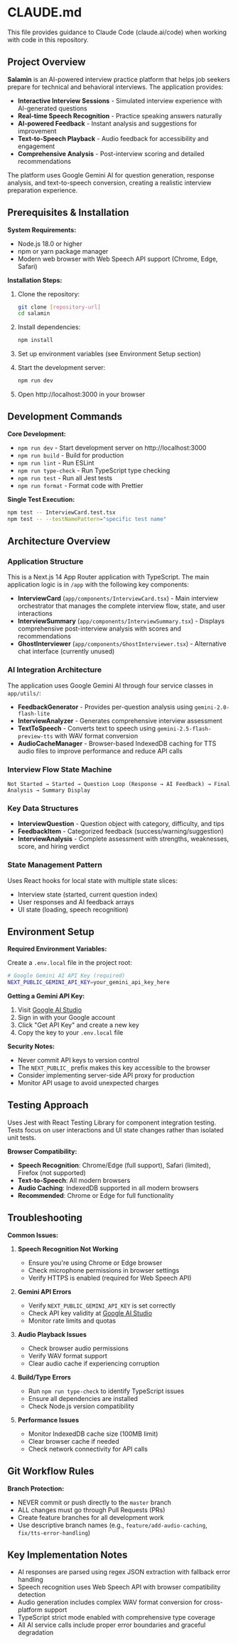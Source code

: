 # CLAUDE.md

This file provides guidance to Claude Code (claude.ai/code) when working with code in this repository.

## Project Overview

**Salamin** is an AI-powered interview practice platform that helps job seekers prepare for technical and behavioral interviews. The application provides:

- **Interactive Interview Sessions** - Simulated interview experience with AI-generated questions
- **Real-time Speech Recognition** - Practice speaking answers naturally
- **AI-powered Feedback** - Instant analysis and suggestions for improvement
- **Text-to-Speech Playback** - Audio feedback for accessibility and engagement
- **Comprehensive Analysis** - Post-interview scoring and detailed recommendations

The platform uses Google Gemini AI for question generation, response analysis, and text-to-speech conversion, creating a realistic interview preparation experience.

## Prerequisites & Installation

**System Requirements:**
- Node.js 18.0 or higher
- npm or yarn package manager
- Modern web browser with Web Speech API support (Chrome, Edge, Safari)

**Installation Steps:**
1. Clone the repository:
   ```bash
   git clone [repository-url]
   cd salamin
   ```

2. Install dependencies:
   ```bash
   npm install
   ```

3. Set up environment variables (see Environment Setup section)

4. Start the development server:
   ```bash
   npm run dev
   ```

5. Open http://localhost:3000 in your browser

## Development Commands

**Core Development:**
- `npm run dev` - Start development server on http://localhost:3000
- `npm run build` - Build for production
- `npm run lint` - Run ESLint
- `npm run type-check` - Run TypeScript type checking
- `npm run test` - Run all Jest tests
- `npm run format` - Format code with Prettier

**Single Test Execution:**
```bash
npm test -- InterviewCard.test.tsx
npm test -- --testNamePattern="specific test name"
```

## Architecture Overview

### Application Structure
This is a Next.js 14 App Router application with TypeScript. The main application logic is in `/app` with the following key components:

- **InterviewCard** (`app/components/InterviewCard.tsx`) - Main interview orchestrator that manages the complete interview flow, state, and user interactions
- **InterviewSummary** (`app/components/InterviewSummary.tsx`) - Displays comprehensive post-interview analysis with scores and recommendations
- **GhostInterviewer** (`app/components/GhostInterviewer.tsx`) - Alternative chat interface (currently unused)

### AI Integration Architecture
The application uses Google Gemini AI through four service classes in `app/utils/`:

- **FeedbackGenerator** - Provides per-question analysis using `gemini-2.0-flash-lite`
- **InterviewAnalyzer** - Generates comprehensive interview assessment
- **TextToSpeech** - Converts text to speech using `gemini-2.5-flash-preview-tts` with WAV format conversion
- **AudioCacheManager** - Browser-based IndexedDB caching for TTS audio files to improve performance and reduce API calls

### Interview Flow State Machine
```
Not Started → Started → Question Loop (Response → AI Feedback) → Final Analysis → Summary Display
```

### Key Data Structures
- **InterviewQuestion** - Question object with category, difficulty, and tips
- **FeedbackItem** - Categorized feedback (success/warning/suggestion)
- **InterviewAnalysis** - Complete assessment with strengths, weaknesses, score, and hiring verdict

### State Management Pattern
Uses React hooks for local state with multiple state slices:
- Interview state (started, current question index)
- User responses and AI feedback arrays
- UI state (loading, speech recognition)

## Environment Setup

**Required Environment Variables:**

Create a `.env.local` file in the project root:

```bash
# Google Gemini AI API Key (required)
NEXT_PUBLIC_GEMINI_API_KEY=your_gemini_api_key_here
```

**Getting a Gemini API Key:**
1. Visit [Google AI Studio](https://aistudio.google.com/)
2. Sign in with your Google account
3. Click "Get API Key" and create a new key
4. Copy the key to your `.env.local` file

**Security Notes:**
- Never commit API keys to version control
- The `NEXT_PUBLIC_` prefix makes this key accessible to the browser
- Consider implementing server-side API proxy for production
- Monitor API usage to avoid unexpected charges

## Testing Approach

Uses Jest with React Testing Library for component integration testing. Tests focus on user interactions and UI state changes rather than isolated unit tests.

**Browser Compatibility:**
- **Speech Recognition**: Chrome/Edge (full support), Safari (limited), Firefox (not supported)
- **Text-to-Speech**: All modern browsers
- **Audio Caching**: IndexedDB supported in all modern browsers
- **Recommended**: Chrome or Edge for full functionality

## Troubleshooting

**Common Issues:**

1. **Speech Recognition Not Working**
   - Ensure you're using Chrome or Edge browser
   - Check microphone permissions in browser settings
   - Verify HTTPS is enabled (required for Web Speech API)

2. **Gemini API Errors**
   - Verify `NEXT_PUBLIC_GEMINI_API_KEY` is set correctly
   - Check API key validity at [Google AI Studio](https://aistudio.google.com/)
   - Monitor rate limits and quotas

3. **Audio Playback Issues**
   - Check browser audio permissions
   - Verify WAV format support
   - Clear audio cache if experiencing corruption

4. **Build/Type Errors**
   - Run `npm run type-check` to identify TypeScript issues
   - Ensure all dependencies are installed
   - Check Node.js version compatibility

5. **Performance Issues**
   - Monitor IndexedDB cache size (100MB limit)
   - Clear browser cache if needed
   - Check network connectivity for API calls

## Git Workflow Rules

**Branch Protection:**
- NEVER commit or push directly to the `master` branch
- ALL changes must go through Pull Requests (PRs)
- Create feature branches for all development work
- Use descriptive branch names (e.g., `feature/add-audio-caching`, `fix/tts-error-handling`)

## Key Implementation Notes

- AI responses are parsed using regex JSON extraction with fallback error handling
- Speech recognition uses Web Speech API with browser compatibility detection
- Audio generation includes complex WAV format conversion for cross-platform support
- TypeScript strict mode enabled with comprehensive type coverage
- All AI service calls include proper error boundaries and graceful degradation